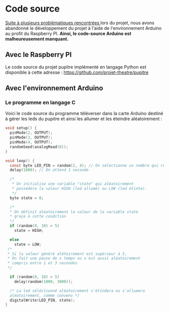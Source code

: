 # Code source

[Suite à plusieurs problématiques rencontrées ](https://projet-theatre.gitbook.io/pupitre/~/edit/drafts/-LYJXe9jh4gCNtIX17MU/documentation-techniques/probleme-s-rencontre-s)lors du projet, nous avons abandonné le développement du projet à l'aide de l'environnement Arduino au profit du Raspberry PI. **Ainsi, le code-source Arduino est malheureusement manquant.** 

## Avec le Raspberry PI

Le code source du projet pupitre implémenté en langage Python est disponible à cette adresse : https://github.com/projet-theatre/pupitre

## Avec l'environnement Arduino

### Le programme en langage C

Voici le code source du programme téléverser dans la carte Arduino destiné à gérer les leds du pupitre et ainsi les allumer et les éteindre aléatoirement :

```c
void setup() {
  pinMode(2, OUTPUT); 
  pinMode(3, OUTPUT); 
  pinMode(4, OUTPUT); 
  randomSeed(analogRead(0)); 
}

void loop() {   
  const byte LED_PIN = random(2, 4); // On séléctionne un nombre qui réprésente un PIN de LED
  delay(1000); // On attend 1 seconde

  /*
   * On initialise une variable "state" qui aléatoirement
   * possédera la valeur HIGH (led allumé) ou LOW (led étinte).
   */
  byte state = 0; 

  /* 
  * On définit aléatoirement la valeur de la variable state 
  * graçe à cette condition 
  */ 
  if (random(0, 10) > 5)
    state = HIGH; 

  else
    state = LOW; 
 /* 
 * Si la valeur généré alétoirement est supérieur à 5, 
 * On fait une pause de x temps ou x est aussi aléatoirement 
 * compris entre 1 et 3 secondes
 */

  if (random(0, 10) > 5)
    delay(random(1000, 3000)); 

  /* La led séléctionné aléatoirement s'étindera ou s'allumera 
  aléatoirement, comme convenu */
  digitalWrite(LED_PIN, state); 
}
```

